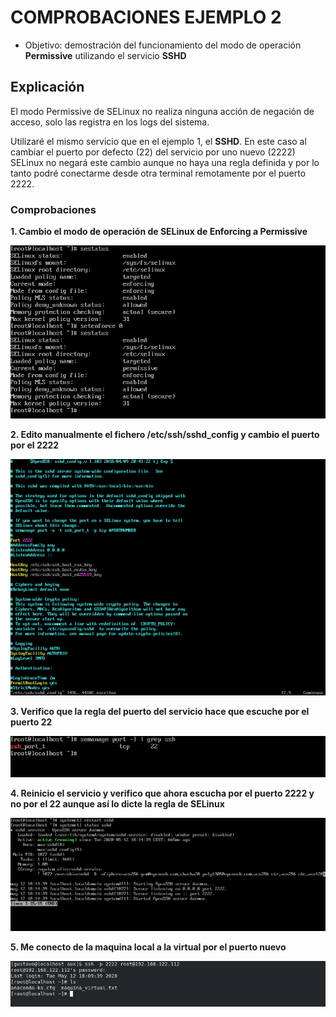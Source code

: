 # COMPROBACIONES EJEMPLO 2

- Objetivo: demostración del funcionamiento del modo de operación **Permissive** utilizando el servicio **SSHD**

## Explicación

El modo Permissive de SELinux no realiza ninguna acción de negación de acceso, solo las registra en los logs del sistema. 

Utilizaré el mismo servicio que en el ejemplo 1, el **SSHD**. En este caso al cambiar el puerto por defecto (22) del servicio por uno nuevo (2222) SELinux no negará este cambio aunque no haya una regla definida y por lo tanto podré conectarme desde otra terminal remotamente por el puerto 2222.

### Comprobaciones

**1. Cambio el modo de operación de SELinux de Enforcing a Permissive**

![](../img/2_ejemplo/cambiar_permissive.png)

**2. Edito manualmente el fichero /etc/ssh/sshd_config y cambio el puerto por el 2222**

![](../img/2_ejemplo/puerto2222.png)

**3. Verifico que la regla del puerto del servicio hace que escuche por el puerto 22**

![](../img/2_ejemplo/regla_ssh_22.png)

**4. Reinicio el servicio y verifico que ahora escucha por el puerto 2222 y no por el 22 aunque así lo dicte la regla de SELinux**

![](../img/2_ejemplo/restart_sshd.png)

**5. Me conecto de la maquina local a la virtual por el puerto nuevo**

![](../img/2_ejemplo/conexion_puerto2222.png)




